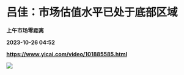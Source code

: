 # 吕佳：市场估值水平已处于底部区域
**上午市场零距离**

**2023-10-26 04:52**

**https://www.yicai.com/video/101885585.html**

![](http://imgcdn.yicai.com/vms-new/2023/10/50b671a3-d546-45f0-ab70-6aaef884d24f_oWei.jpg)